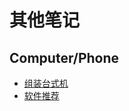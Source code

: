 # 其他笔记

## Computer/Phone

+ [组装台式机](Computer/DesktopComputer.md)
+ [软件推荐](Computer/SoftwareRec.md)

